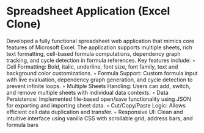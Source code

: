 # Spreadsheet Application (Excel Clone)
Developed a fully functional spreadsheet web application that mimics core features of Microsoft Excel. The
application supports multiple sheets, rich text formatting, cell-based formula computations, dependency
graph tracking, and cycle detection in formula references. Key features include:
◦ Cell Formatting: Bold, italic, underline, font size, font family, text and background color customizations.
◦ Formula Support: Custom formula input with live evaluation, dependency graph generation, and cycle
detection to prevent infinite loops.
◦ Multiple Sheets Handling: Users can add, switch, and remove multiple sheets with individual data
contexts.
◦ Data Persistence: Implemented file-based open/save functionality using JSON for exporting and importing sheet data.
◦ Cut/Copy/Paste Logic: Allows efficient cell data duplication and transfer.
◦ Responsive UI: Clean and intuitive interface using vanilla CSS with scrollable grid, address bars, and
formula bars
